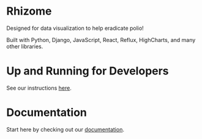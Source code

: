 # Rhizome
Designed for data visualization to help eradicate polio!

Built with Python, Django, JavaScript, React, Reflux, HighCharts, and many other libraries.

# Up and Running for Developers
See our instructions [here](http://unicef.github.io/rhizome/development/initialize.html).

# Documentation
Start here by checking out our [documentation](http://unicef.github.io/rhizome/).
